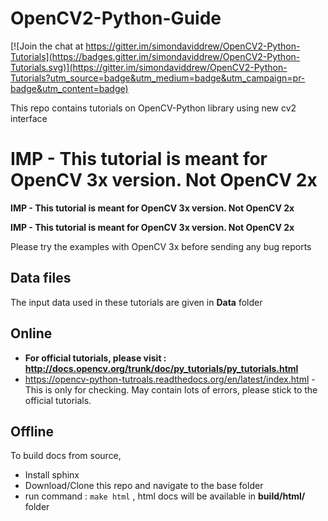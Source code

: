 OpenCV2-Python-Guide
====================

[![Join the chat at https://gitter.im/simondaviddrew/OpenCV2-Python-Tutorials](https://badges.gitter.im/simondaviddrew/OpenCV2-Python-Tutorials.svg)](https://gitter.im/simondaviddrew/OpenCV2-Python-Tutorials?utm_source=badge&utm_medium=badge&utm_campaign=pr-badge&utm_content=badge)

This repo contains tutorials on OpenCV-Python library using new cv2 interface

**IMP - This tutorial is meant for OpenCV 3x version. Not OpenCV 2x**
=======================================================================

**IMP - This tutorial is meant for OpenCV 3x version. Not OpenCV 2x**

**IMP - This tutorial is meant for OpenCV 3x version. Not OpenCV 2x**

Please try the examples with OpenCV 3x before sending any bug reports

Data files
-----------

The input data used in these tutorials are given in **Data** folder

Online
---------

* **For official tutorials, please visit : http://docs.opencv.org/trunk/doc/py_tutorials/py_tutorials.html**
* https://opencv-python-tutroals.readthedocs.org/en/latest/index.html - This is only for checking. May contain lots of errors, please stick to the official tutorials.

Offline
---------
To build docs from source,
* Install sphinx
* Download/Clone this repo and navigate to the base folder
* run command : `make html` , html docs will be available in **build/html/** folder
